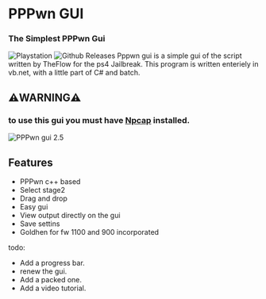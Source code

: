 # PPPwn GUI
### The Simplest PPPwn Gui



![Playstation](https://img.shields.io/badge/Playstation-003791?style=for-the-badge&logo=playstation&logoColor=white)
![Github Releases](https://img.shields.io/github/downloads/CaliPanni/PPPwngui/total.svg?style=plastic)
Pppwn gui is a simple gui of the script written by TheFlow for the ps4 Jailbreak. This program is written enteriely in vb.net, with a little part of C# and batch.
## ⚠️WARNING⚠️
### to use this gui you must have [Npcap](https://npcap.com/dist/npcap-1.79.exe) installed.
![PPPwn gui 2.5](https://i.ibb.co/Kbj10YS/Screenshot-2024-05-10-182459.png)

## Features
- PPPwn c++ based
- Select stage2
- Drag and drop 
- Easy gui
- View output directly on the gui
- Save settins
- Goldhen for fw 1100 and 900 incorporated
  
todo:
- Add a progress bar.
- renew the gui.
- Add a packed one.
- Add a video tutorial.

